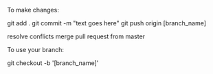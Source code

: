 To make changes:

git add .
git commit -m "text goes here"
git push origin [branch_name]

resolve conflicts
merge pull request from master

To use your branch:

git checkout -b '[branch_name]'
